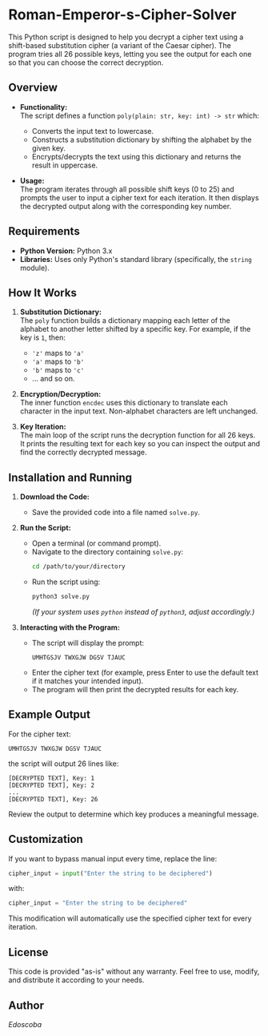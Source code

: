 # Roman-Emperor-s-Cipher-Solver

This Python script is designed to help you decrypt a cipher text using a shift-based substitution cipher (a variant of the Caesar cipher). The program tries all 26 possible keys, letting you see the output for each one so that you can choose the correct decryption.

## Overview

- **Functionality:**  
  The script defines a function `poly(plain: str, key: int) -> str` which:
  - Converts the input text to lowercase.
  - Constructs a substitution dictionary by shifting the alphabet by the given key.
  - Encrypts/decrypts the text using this dictionary and returns the result in uppercase.

- **Usage:**  
  The program iterates through all possible shift keys (0 to 25) and prompts the user to input a cipher text for each iteration. It then displays the decrypted output along with the corresponding key number.

## Requirements

- **Python Version:** Python 3.x  
- **Libraries:** Uses only Python's standard library (specifically, the `string` module).

## How It Works

1. **Substitution Dictionary:**  
   The `poly` function builds a dictionary mapping each letter of the alphabet to another letter shifted by a specific key. For example, if the key is `1`, then:
   - `'z'` maps to `'a'`
   - `'a'` maps to `'b'`
   - `'b'` maps to `'c'`
   - ... and so on.

2. **Encryption/Decryption:**  
   The inner function `encdec` uses this dictionary to translate each character in the input text. Non-alphabet characters are left unchanged.

3. **Key Iteration:**  
   The main loop of the script runs the decryption function for all 26 keys. It prints the resulting text for each key so you can inspect the output and find the correctly decrypted message.

## Installation and Running

1. **Download the Code:**
   - Save the provided code into a file named `solve.py`.

2. **Run the Script:**
   - Open a terminal (or command prompt).
   - Navigate to the directory containing `solve.py`:
     ```bash
     cd /path/to/your/directory
     ```
   - Run the script using:
     ```bash
     python3 solve.py
     ```
     *(If your system uses `python` instead of `python3`, adjust accordingly.)*

3. **Interacting with the Program:**
   - The script will display the prompt:
     ```
     UMHTGSJV TWXGJW DGSV TJAUC
     ```
   - Enter the cipher text (for example, press Enter to use the default text if it matches your intended input).
   - The program will then print the decrypted results for each key.

## Example Output

For the cipher text:
```
UMHTGSJV TWXGJW DGSV TJAUC
```
the script will output 26 lines like:
```
[DECRYPTED TEXT], Key: 1
[DECRYPTED TEXT], Key: 2
...
[DECRYPTED TEXT], Key: 26
```
Review the output to determine which key produces a meaningful message.

## Customization

If you want to bypass manual input every time, replace the line:
```python
cipher_input = input("Enter the string to be deciphered")
```
with:
```python
cipher_input = "Enter the string to be deciphered"
```
This modification will automatically use the specified cipher text for every iteration.

## License

This code is provided "as-is" without any warranty. Feel free to use, modify, and distribute it according to your needs.

## Author

*Edoscoba*

